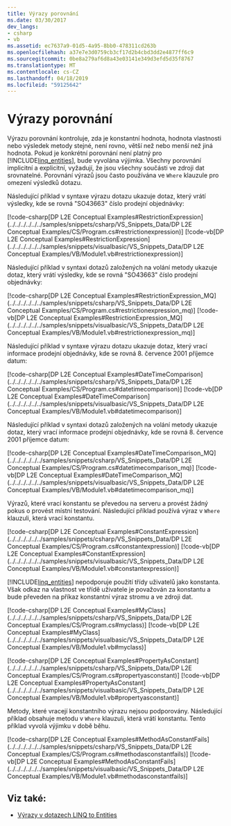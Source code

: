 ```yaml
---
title: Výrazy porovnání
ms.date: 03/30/2017
dev_langs:
- csharp
- vb
ms.assetid: ec7637a9-01d5-4a95-8bb0-478311cd263b
ms.openlocfilehash: a37e7e3d0759cb3cf17d2b4cbd3dd2e4877ff6c9
ms.sourcegitcommit: 0be8a279af6d8a43e03141e349d3efd5d35f8767
ms.translationtype: MT
ms.contentlocale: cs-CZ
ms.lasthandoff: 04/18/2019
ms.locfileid: "59125642"
---
```

# <a name="comparison-expressions"></a>Výrazy porovnání
Výrazu porovnání kontroluje, zda je konstantní hodnota, hodnota vlastnosti nebo výsledek metody stejné, není rovno, větší než nebo menší než jiná hodnota. Pokud je konkrétní porovnání není platný pro [!INCLUDE[linq_entities](../../../../../../includes/linq-entities-md.md)], bude vyvolána výjimka. Všechny porovnání implicitní a explicitní, vyžadují, že jsou všechny součásti ve zdroji dat srovnatelné. Porovnání výrazů jsou často používána ve `Where` klauzule pro omezení výsledků dotazu.  
  
 Následující příklad v syntaxe výrazu dotazu ukazuje dotaz, který vrátí výsledky, kde se rovná "SO43663" číslo prodejní objednávky:  
  
 [!code-csharp[DP L2E Conceptual Examples#RestrictionExpression](../../../../../../samples/snippets/csharp/VS_Snippets_Data/DP L2E Conceptual Examples/CS/Program.cs#restrictionexpression)]
 [!code-vb[DP L2E Conceptual Examples#RestrictionExpression](../../../../../../samples/snippets/visualbasic/VS_Snippets_Data/DP L2E Conceptual Examples/VB/Module1.vb#restrictionexpression)]  
  
 Následující příklad v syntaxi dotazů založených na volání metody ukazuje dotaz, který vrátí výsledky, kde se rovná "SO43663" číslo prodejní objednávky:  
  
 [!code-csharp[DP L2E Conceptual Examples#RestrictionExpression_MQ](../../../../../../samples/snippets/csharp/VS_Snippets_Data/DP L2E Conceptual Examples/CS/Program.cs#restrictionexpression_mq)]
 [!code-vb[DP L2E Conceptual Examples#RestrictionExpression_MQ](../../../../../../samples/snippets/visualbasic/VS_Snippets_Data/DP L2E Conceptual Examples/VB/Module1.vb#restrictionexpression_mq)]  
  
 Následující příklad v syntaxe výrazu dotazu ukazuje dotaz, který vrací informace prodejní objednávky, kde se rovná 8. července 2001 příjemce datum:  
  
 [!code-csharp[DP L2E Conceptual Examples#DateTimeComparison](../../../../../../samples/snippets/csharp/VS_Snippets_Data/DP L2E Conceptual Examples/CS/Program.cs#datetimecomparison)]
 [!code-vb[DP L2E Conceptual Examples#DateTimeComparison](../../../../../../samples/snippets/visualbasic/VS_Snippets_Data/DP L2E Conceptual Examples/VB/Module1.vb#datetimecomparison)]  
  
 Následující příklad v syntaxi dotazů založených na volání metody ukazuje dotaz, který vrací informace prodejní objednávky, kde se rovná 8. července 2001 příjemce datum:  
  
 [!code-csharp[DP L2E Conceptual Examples#DateTimeComparison_MQ](../../../../../../samples/snippets/csharp/VS_Snippets_Data/DP L2E Conceptual Examples/CS/Program.cs#datetimecomparison_mq)]
 [!code-vb[DP L2E Conceptual Examples#DateTimeComparison_MQ](../../../../../../samples/snippets/visualbasic/VS_Snippets_Data/DP L2E Conceptual Examples/VB/Module1.vb#datetimecomparison_mq)]  
  
 Výrazů, které vrací konstantu se převedou na serveru a provést žádný pokus o provést místní testování. Následující příklad používá výraz v `Where` klauzuli, která vrací konstantu.  
  
 [!code-csharp[DP L2E Conceptual Examples#ConstantExpression](../../../../../../samples/snippets/csharp/VS_Snippets_Data/DP L2E Conceptual Examples/CS/Program.cs#constantexpression)]
 [!code-vb[DP L2E Conceptual Examples#ConstantExpression](../../../../../../samples/snippets/visualbasic/VS_Snippets_Data/DP L2E Conceptual Examples/VB/Module1.vb#constantexpression)]  
  
 [!INCLUDE[linq_entities](../../../../../../includes/linq-entities-md.md)] nepodporuje použití třídy uživatelů jako konstanta. Však odkaz na vlastnost ve třídě uživatele je považován za konstantu a bude převeden na příkaz konstantní výraz stromu a ve zdroji dat.  
  
 [!code-csharp[DP L2E Conceptual Examples#MyClass](../../../../../../samples/snippets/csharp/VS_Snippets_Data/DP L2E Conceptual Examples/CS/Program.cs#myclass)]
 [!code-vb[DP L2E Conceptual Examples#MyClass](../../../../../../samples/snippets/visualbasic/VS_Snippets_Data/DP L2E Conceptual Examples/VB/Module1.vb#myclass)]  
  
 [!code-csharp[DP L2E Conceptual Examples#PropertyAsConstant](../../../../../../samples/snippets/csharp/VS_Snippets_Data/DP L2E Conceptual Examples/CS/Program.cs#propertyasconstant)]
 [!code-vb[DP L2E Conceptual Examples#PropertyAsConstant](../../../../../../samples/snippets/visualbasic/VS_Snippets_Data/DP L2E Conceptual Examples/VB/Module1.vb#propertyasconstant)]  
  
 Metody, které vracejí konstantního výrazu nejsou podporovány. Následující příklad obsahuje metodu v `Where` klauzuli, která vrátí konstantu. Tento příklad vyvolá výjimku v době běhu.  
  
 [!code-csharp[DP L2E Conceptual Examples#MethodAsConstantFails](../../../../../../samples/snippets/csharp/VS_Snippets_Data/DP L2E Conceptual Examples/CS/Program.cs#methodasconstantfails)]
 [!code-vb[DP L2E Conceptual Examples#MethodAsConstantFails](../../../../../../samples/snippets/visualbasic/VS_Snippets_Data/DP L2E Conceptual Examples/VB/Module1.vb#methodasconstantfails)]  
  
## <a name="see-also"></a>Viz také:

- [Výrazy v dotazech LINQ to Entities](../../../../../../docs/framework/data/adonet/ef/language-reference/expressions-in-linq-to-entities-queries.md)
